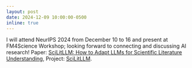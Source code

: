 ```yaml
---
layout: post
date: 2024-12-09 10:00:00-0500
inline: true
---
```


I will attend NeurIPS 2024 from December 10 to 16 and present at FM4Science Workshop; looking forward to connecting and discussing AI research! Paper: [SciLitLLM: How to Adapt LLMs for Scientific Literature Understanding](https://arxiv.org/abs/2408.15545), Project: [SciLitLLM](https://scilitllms.github.io).
